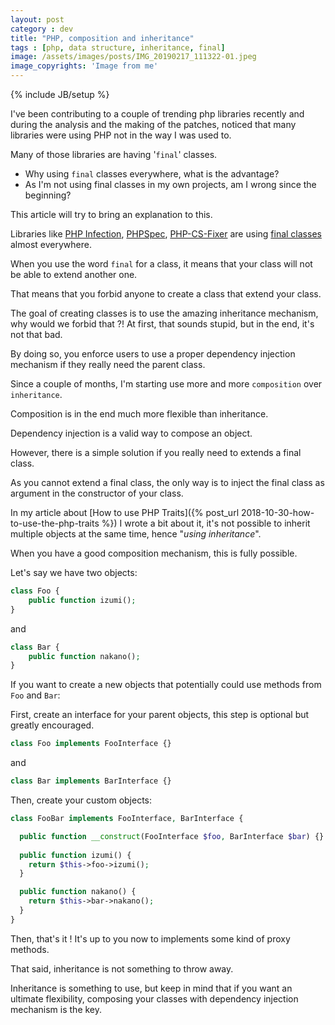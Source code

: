 ```yaml
---
layout: post
category : dev
title: "PHP, composition and inheritance"
tags : [php, data structure, inheritance, final]
image: /assets/images/posts/IMG_20190217_111322-01.jpeg
image_copyrights: 'Image from me'
---
```

{% include JB/setup %}

I've been contributing to a couple of trending php libraries recently and during the analysis and the making of the patches,
noticed that many libraries were using PHP not in the way I was used to.

Many of those libraries are having '`final`' classes.

* Why using `final` classes everywhere, what is the advantage?
* As I'm not using final classes in my own projects, am I wrong since the beginning?

This article will try to bring an explanation to this.

<!--break-->

Libraries like [PHP Infection](https://github.com/infection/infection), [PHPSpec](https://github.com/phpspec/phpspec), [PHP-CS-Fixer](https://github.com/friendsofphp/php-cs-fixer) are using [final classes](http://php.net/manual/en/language.oop5.final.php) almost everywhere.

When you use the word `final` for a class, it means that your class will not be able to extend another one.

That means that you forbid anyone to create a class that extend your class.

The goal of creating classes is to use the amazing inheritance mechanism, why would we forbid that ?!
At first, that sounds stupid, but in the end, it's not that bad.

By doing so, you enforce users to use a proper dependency injection mechanism if they really need the parent class.

Since a couple of months, I'm starting use more and more `composition` over `inheritance`.

Composition is in the end much more flexible than inheritance.

Dependency injection is a valid way to compose an object.

However, there is a simple solution if you really need to extends a final class.

As you cannot extend a final class, the only way is to inject the final class as argument in the constructor of your class.

In my article about [How to use PHP Traits]({% post_url 2018-10-30-how-to-use-the-php-traits %}) I wrote a bit about it, it's not possible to inherit multiple objects at the same time, hence "*using inheritance*".

When you have a good composition mechanism, this is fully possible.

Let's say we have two objects:

```php
class Foo {
    public function izumi();
}
```

and

```php
class Bar {
    public function nakano();
}
```

If you want to create a new objects that potentially could use methods from `Foo` and `Bar`:

First, create an interface for your parent objects, this step is optional but greatly encouraged.

```php
class Foo implements FooInterface {}
```

and

```php
class Bar implements BarInterface {}
```

Then, create your custom objects:

```php
class FooBar implements FooInterface, BarInterface {

  public function __construct(FooInterface $foo, BarInterface $bar) {}
  
  public function izumi() {
    return $this->foo->izumi();
  }

  public function nakano() {
    return $this->bar->nakano();
  }
}
```

Then, that's it ! It's up to you now to implements some kind of proxy methods.

That said, inheritance is not something to throw away.

Inheritance is something to use, but keep in mind that if you want an ultimate flexibility, composing your classes
with dependency injection mechanism is the key.